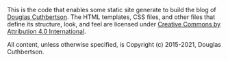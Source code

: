 This is the code that enables some static site generate to build the blog of [Douglas Cuthbertson](http://douglascuthbertson.com/). The HTML templates, CSS files, and other files that define its structure, look, and feel are licensed under [Creative Commons by Attribution 4.0 International](https://creativecommons.org/licenses/by/4.0/).

All content, unless otherwise specified, is Copyright (c) 2015-2021, Douglas Cuthbertson.
